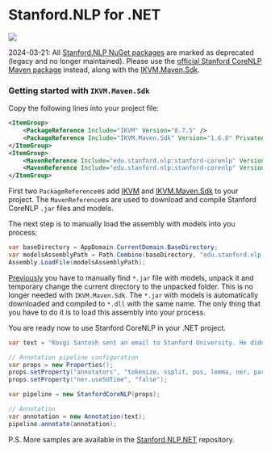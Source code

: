 # Stanford.NLP for .NET

<a href="https://stanfordnlp.github.io/CoreNLP/">
  <img src="https://stanfordnlp.github.io/CoreNLP/assets/images/corenlp-title.png">
</a>

<Note type="warning">

2024-03-21: All [Stanford.NLP NuGet packages](https://www.nuget.org/packages?q=Stanford.NLP) are marked as deprecated (legacy and no longer maintained). Please use the [official Stanford CoreNLP Maven package](https://mvnrepository.com/artifact/edu.stanford.nlp/stanford-corenlp) instead, along with the [IKVM.Maven.Sdk](https://github.com/ikvmnet/ikvm-maven).

</Note>

### Getting started with `IKVM.Maven.Sdk`

Copy the following lines into your project file:

```xml
<ItemGroup>
    <PackageReference Include="IKVM" Version="8.7.5" />
    <PackageReference Include="IKVM.Maven.Sdk" Version="1.6.8" PrivateAssets="all" />
</ItemGroup>
<ItemGroup>
    <MavenReference Include="edu.stanford.nlp:stanford-corenlp" Version="4.5.6"/>
    <MavenReference Include="edu.stanford.nlp:stanford-corenlp" Version="4.5.6" Classifier="models" />
</ItemGroup>
```

First two `PackageReference`es add [IKVM](https://github.com/ikvmnet/ikvm) and [IKVM.Maven.Sdk](https://github.com/ikvmnet/ikvm-maven) to your project. The `MavenReference`es are used to download and compile Stanford CoreNLP `.jar` files and models.

The next step is to manually load the assembly with models into you process:

```csharp
var baseDirectory = AppDomain.CurrentDomain.BaseDirectory;
var modelsAssemblyPath = Path.Combine(baseDirectory, "edu.stanford.nlp.corenlp_english_models.dll");
Assembly.LoadFile(modelsAssemblyPath);
```

[Previously](http://sergey-tihon.github.io/Stanford.NLP.NET/#/FAQ#stanfordnlpcorenlp-not-loading-models) you have to manually find `*.jar` file with models, unpack it and temporary change the current directory to the unpacked folder. This is no longer needed with `IKVM.Maven.Sdk`. The `*.jar` with models is automatically downloaded and compiled to `*.dll` with the same name. The only thing that you have to do it is to load this assembly into your process.

You are ready now to use Stanford CoreNLP in your .NET project.

```csharp
var text = "Kosgi Santosh sent an email to Stanford University. He didn't get a reply.";

// Annotation pipeline configuration
var props = new Properties();
props.setProperty("annotators", "tokenize, ssplit, pos, lemma, ner, parse");
props.setProperty("ner.useSUTime", "false");

var pipeline = new StanfordCoreNLP(props);

// Annotation
var annotation = new Annotation(text);
pipeline.annotate(annotation);
```

P.S. More samples are available in the [Stanford.NLP.NET](http://sergey-tihon.github.io/Stanford.NLP.NET) repository.

